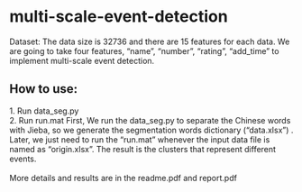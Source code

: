 # multi-scale-event-detection
Dataset: 
The data size is 32736 and there are 15 features for each data. We are going to take four features, “name”, “number”, “rating”, “add_time” to implement multi-scale event detection. 
<h2>How to use:</h2> 1. Run data_seg.py <br>2. Run run.mat First, We run the data_seg.py to separate the Chinese words with Jieba, so we generate the segmentation words dictionary (“data.xlsx”) . Later, we just need to run the “run.mat” whenever the input data file is named as “origin.xlsx”. The result is the clusters that represent different events. 
<br><br>
More details and results are in the readme.pdf and report.pdf
